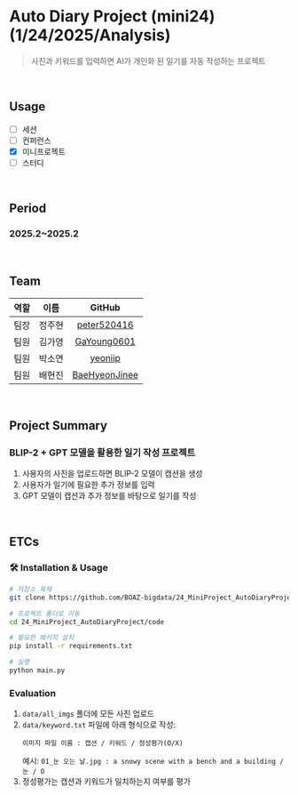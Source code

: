 # Auto Diary Project (mini24) (1/24/2025/Analysis)
> 사진과 키워드를 입력하면 AI가 개인화 된 일기를 자동 작성하는 프로젝트

</br>

## Usage
- [ ] 세션
- [ ] 컨퍼런스
- [X] 미니프로젝트
- [ ] 스터디

<br/>

## Period
### 2025.2~2025.2

<br/>

## Team
| 역할 | 이름 | GitHub |
|:---:|:---:|:---:|
| 팀장 | 정주현 | [peter520416](https://github.com/peter520416) |
| 팀원 | 김가영 | [GaYoung0601](https://github.com/GaYoung0601/) |
| 팀원 | 박소연 | [yeoniip](https://github.com/yeoniip/) |
| 팀원 | 배현진 | [BaeHyeonJinee](https://github.com/BaeHyeonJinee/) |


<br/>

## Project Summary
### BLIP-2 + GPT 모델을 활용한 일기 작성 프로젝트
1. 사용자의 사진을 업로드하면 BLIP-2 모델이 캡션을 생성
2. 사용자가 일기에 필요한 추가 정보를 입력
3. GPT 모델이 캡션과 추가 정보를 바탕으로 일기를 작성

<br/>

## ETCs

### 🛠 Installation & Usage
```bash
# 저장소 복제
git clone https://github.com/BOAZ-bigdata/24_MiniProject_AutoDiaryProject.git

# 프로젝트 폴더로 이동
cd 24_MiniProject_AutoDiaryProject/code

# 필요한 패키지 설치
pip install -r requirements.txt

# 실행
python main.py
```
### Evaluation
1. `data/all_imgs` 폴더에 모든 사진 업로드
2. `data/keyword.txt` 파일에 아래 형식으로 작성:
    ```
    이미지 파일 이름 : 캡션 / 키워드 / 정성평가(O/X)
    ```
    예시: `01_눈 오는 날.jpg : a snowy scene with a bench and a building / 눈 / O`
3. 정성평가는 캡션과 키워드가 일치하는지 여부를 평가